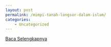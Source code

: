 ```yaml
---
layout: post
permalink: /mimpi-tanah-longsor-dalam-islam/
categories:
    - Uncategorized
---
```


[Baca Selengkapnya](/06)
